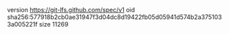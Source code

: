 version https://git-lfs.github.com/spec/v1
oid sha256:577918b2cb0ae31947f3d04dc8d19422fb05d05941d574b2a3751033a005221f
size 11269
